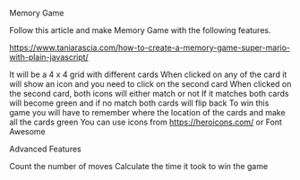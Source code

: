 Memory Game

Follow this article and make Memory Game with the following features.

https://www.taniarascia.com/how-to-create-a-memory-game-super-mario-with-plain-javascript/

It will be a 4 x 4 grid with different cards
When clicked on any of the card it will show an icon and you need to click on the second card
When clicked on the second card, both icons will either match or not
If it matches both cards will become green and if no match both cards will flip back
To win this game you will have to remember where the location of the cards and make all the cards green
You can use icons from https://heroicons.com/ or Font Awesome


Advanced Features

Count the number of moves
Calculate the time it took to win the game